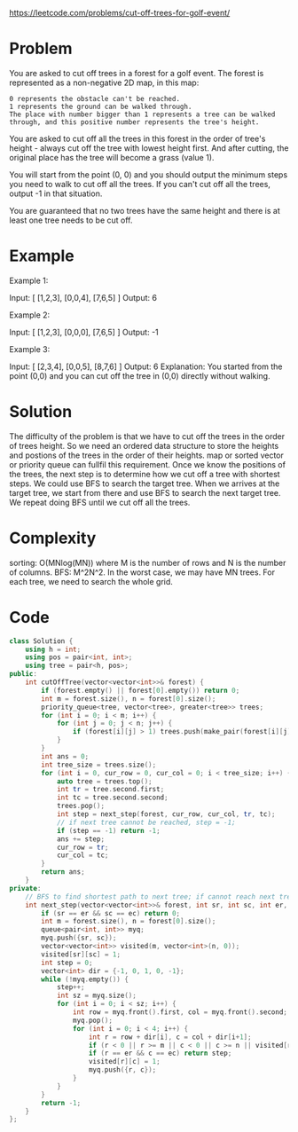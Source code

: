 https://leetcode.com/problems/cut-off-trees-for-golf-event/
# Problem
You are asked to cut off trees in a forest for a golf event. The forest is represented as a non-negative 2D map, in this map:

    0 represents the obstacle can't be reached.
    1 represents the ground can be walked through.
    The place with number bigger than 1 represents a tree can be walked through, and this positive number represents the tree's height.

 

You are asked to cut off all the trees in this forest in the order of tree's height - always cut off the tree with lowest height first. And after cutting, the original place has the tree will become a grass (value 1).

You will start from the point (0, 0) and you should output the minimum steps you need to walk to cut off all the trees. If you can't cut off all the trees, output -1 in that situation.

You are guaranteed that no two trees have the same height and there is at least one tree needs to be cut off.

# Example

Example 1:

Input: 
[
 [1,2,3],
 [0,0,4],
 [7,6,5]
]
Output: 6

 

Example 2:

Input: 
[
 [1,2,3],
 [0,0,0],
 [7,6,5]
]
Output: -1

 

Example 3:

Input: 
[
 [2,3,4],
 [0,0,5],
 [8,7,6]
]
Output: 6
Explanation: You started from the point (0,0) and you can cut off the tree in (0,0) directly without walking.

# Solution
The difficulty of the problem is that we have to cut off the trees in the order of trees height.
So we need an ordered data structure to store the heights and postions of the trees in the order of their heights.
map or sorted vector or priority queue can fullfil this requirement.
Once we know the positions of the trees, the next step is to determine how we cut off a tree with shortest steps.
We could use BFS to search the target tree. When we arrives at the target tree, we start from there and use BFS to search the next target tree. We repeat doing BFS until we cut off all the trees.

# Complexity
sorting: O(MNlog(MN)) where M is the number of rows and N is the number of columns.
BFS: M^2N^2. In the worst case, we may have MN trees. For each tree, we need to search the whole grid.

# Code

```c++
class Solution {
    using h = int;
    using pos = pair<int, int>;
    using tree = pair<h, pos>;
public:
    int cutOffTree(vector<vector<int>>& forest) {
        if (forest.empty() || forest[0].empty()) return 0;
        int m = forest.size(), n = forest[0].size();
        priority_queue<tree, vector<tree>, greater<tree>> trees;
        for (int i = 0; i < m; i++) {
            for (int j = 0; j < n; j++) {
                if (forest[i][j] > 1) trees.push(make_pair(forest[i][j], make_pair(i, j)));
            }
        }
        int ans = 0;
        int tree_size = trees.size();
        for (int i = 0, cur_row = 0, cur_col = 0; i < tree_size; i++) {
            auto tree = trees.top();
            int tr = tree.second.first;
            int tc = tree.second.second;
            trees.pop();
            int step = next_step(forest, cur_row, cur_col, tr, tc);
            // if next tree cannot be reached, step = -1;
            if (step == -1) return -1;
            ans += step;
            cur_row = tr;
            cur_col = tc;
        }
        return ans;
    }
private:
    // BFS to find shortest path to next tree; if cannot reach next tree, return -1
    int next_step(vector<vector<int>>& forest, int sr, int sc, int er, int ec) {
        if (sr == er && sc == ec) return 0;
        int m = forest.size(), n = forest[0].size();
        queue<pair<int, int>> myq;
        myq.push({sr, sc}); 
        vector<vector<int>> visited(m, vector<int>(n, 0));
        visited[sr][sc] = 1;
        int step = 0;
        vector<int> dir = {-1, 0, 1, 0, -1};
        while (!myq.empty()) {
            step++;
            int sz = myq.size();
            for (int i = 0; i < sz; i++) {
                int row = myq.front().first, col = myq.front().second;
                myq.pop();
                for (int i = 0; i < 4; i++) {
                    int r = row + dir[i], c = col + dir[i+1];
                    if (r < 0 || r >= m || c < 0 || c >= n || visited[r][c] == 1 || forest[r][c] == 0) continue;
                    if (r == er && c == ec) return step;
                    visited[r][c] = 1;
                    myq.push({r, c});
                }
            }
        }
        return -1;
    }
};
```

```python

```
